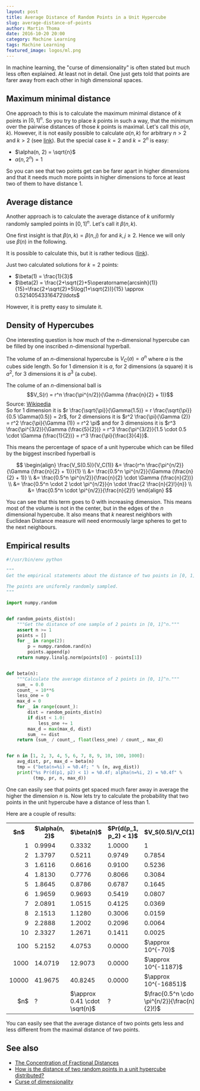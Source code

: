 ```yaml
---
layout: post
title: Average Distance of Random Points in a Unit Hypercube
slug: average-distance-of-points
author: Martin Thoma
date: 2016-10-20 20:00
category: Machine Learning
tags: Machine Learning
featured_image: logos/ml.png
---
```

In machine learning, the "curse of dimensionality" is often stated but much
less often explained. At least not in detail. One just gets told that points
are farer away from each other in high dimensional spaces.


## Maximum minimal distance

One approach to this is to calculate the maximum minimal distance of $k$ points
in $[0, 1]^n$. So you try to place $k$ points in such a way, that the minimum
over the pairwise distances of those $k$ points is maximal.
Let's call this $\alpha(n, k)$. However, it is not easily possible
to calculate $\alpha(n, k)$ for arbitrary $n > 2$ and $k > 2$ (see [link](http://math.stackexchange.com/q/1976250/6876)).
But the special case $k = 2$ and $k = 2^n$ is easy:

* $\alpha(n, 2) = \sqrt{n}$
* $\alpha(n, 2^n) = 1$

So you can see that two points get can be farer apart in higher dimensions and
that it needs much more points in higher dimensions to force at least two of
them to have distance 1.


## Average distance

Another approach is to calculate the average distance of $k$ uniformly randomly
sampled points in $[0, 1]^n$. Let's call it $\beta(n, k)$.

One first insight is that $\beta(n, k) = \beta(n, j)$ for and $k, j \geq 2$.
Hence we will only use $\beta(n)$ in the following.

It is possible to
calculate this, but it is rather tedious ([link](http://math.stackexchange.com/a/1254154/6876)).

Just two calculated solutions for $k=2$ points:

* $\beta(1) = \frac{1}{3}$
* $\beta(2) = \frac{2+\sqrt{2}+5\operatorname{arcsinh}(1)}{15}=\frac{2+\sqrt{2}+5\log(1+\sqrt{2})}{15} \approx 0.52140543316472\ldots$

However, it is pretty easy to simulate it.


## Density of Hypercubes

One interesting question is how much of the $n$-dimensional hypercube can be
filled by one inscribed $n$-dimensional hyperball.

The volume of an $n$-dimensional hypercube is $V_C(a) = a^n$ where $a$ is the
cubes side length. So for 1 dimension it is $a$, for 2 dimensions (a square) it
is $a^2$, for 3 dimensions it is $a^3$ (a cube).

The colume of an $n$-dimensional ball is
$$V_S(r) = r^n \frac{\pi^{n/2}}{\Gamma (\frac{n}{2} + 1)}$$
Source: [Wikipedia](https://en.wikipedia.org/wiki/N-sphere#Closed_forms)<br/>
So for 1 dimension it is $r \frac{\sqrt{\pi}}{\Gamma(1.5)} = r \frac{\sqrt{\pi}}{0.5 \Gamma(0.5)} = 2r$,
for 2 dimensions it is $r^2 \frac{\pi}{\Gamma (2)} = r^2 \frac{\pi}{\Gamma (1)} = r^2 \pi$
and for 3 dimensions it is $r^3 \frac{\pi^{3/2}}{\Gamma (\frac{5}{2})} = r^3 \frac{\pi^{3/2}}{1.5 \cdot 0.5 \cdot \Gamma (\frac{1}{2})} = r^3 \frac{\pi}{\frac{3}{4}}$.

This means the percentage of space of a unit hypercube which can be filled by
the biggest inscribed hyperball is

$$
\begin{align}
\frac{V_S(0.5)}{V_C(1)}
&= \frac{r^n \frac{\pi^{n/2}}{\Gamma (\frac{n}{2} + 1)}}{1} \\
&= \frac{0.5^n \pi^{n/2}}{\Gamma (\frac{n}{2} + 1)} \\
&= \frac{0.5^n \pi^{n/2}}{\frac{n}{2} \cdot \Gamma (\frac{n}{2})} \\
&= \frac{0.5^n \cdot 2 \cdot \pi^{n/2}}{n \cdot \frac{2 \frac{n}{2}!}{n}} \\
&= \frac{0.5^n \cdot \pi^{n/2}}{\frac{n}{2}!}
\end{align}
$$

You can see that this term goes to 0 with increasing dimension. This means most
of the volume is not in the center, but in the edges of the $n$ dimensional
hypercube. It also means that $k$ nearest neighbors with Euclidean Distance
measure will need enormously large spheres to get to the next neighbours.


## Empirical results

```python
#!/usr/bin/env python

"""
Get the empirical statements about the distance of two points in [0, 1]^n.

The points are uniformly randomly sampled.
"""

import numpy.random


def random_points_dist(n):
    """Get the distance of one sample of 2 points in [0, 1]^n."""
    assert n >= 1
    points = []
    for _ in range(2):
        p = numpy.random.rand(n)
        points.append(p)
    return numpy.linalg.norm(points[0] - points[1])


def beta(n):
    """Calculate the average distance of 2 points in [0, 1]^n."""
    sum_ = 0.0
    count_ = 10**6
    less_one = 0
    max_d = 0
    for _ in range(count_):
        dist = random_points_dist(n)
        if dist < 1.0:
            less_one += 1
        max_d = max(max_d, dist)
        sum_ += dist
    return (sum_ / count_, float(less_one) / count_, max_d)


for n in [1, 2, 3, 4, 5, 6, 7, 8, 9, 10, 100, 1000]:
    avg_dist, pr, max_d = beta(n)
    tmp = ("beta(n=%i) = %0.4f; " % (n, avg_dist))
    print("%s Pr(d(p1, p2) < 1) = %0.4f; alpha(n=%i, 2) = %0.4f" %
          (tmp, pr, n, max_d))

```

One can easily see that points get spaced much farer away in average the higher
the dimension $n$ is. Now lets try to calculate the probability that two points
in the unit hypercube have a distance of less than 1.


Here are a couple of results:

<table>
    <tr>
        <th>$n$</th>
        <th>$\alpha(n, 2)$</th>
        <th>$\beta(n)$</th>
        <th>$Pr(d(p_1, p_2) &lt; 1)$</th>
        <th>$V_S(0.5)/V_C(1)$</th>
    </tr>
    <tr>
        <td style="text-align: right;">1</td>
        <td>0.9994</td>
        <td>0.3332</td>
        <td>1.0000</td>
        <td>1</td>
    </tr>
    <tr>
        <td style="text-align: right;">2</td>
        <td>1.3797</td>
        <td>0.5211</td>
        <td>0.9749</td>
        <td>0.7854</td>
    </tr>
    <tr>
        <td style="text-align: right;">3</td>
        <td>1.6116</td>
        <td>0.6616</td>
        <td>0.9100</td>
        <td>0.5236</td>
    </tr>
    <tr>
        <td style="text-align: right;">4</td>
        <td>1.8130</td>
        <td>0.7776</td>
        <td>0.8066</td>
        <td>0.3084</td>
    </tr>
    <tr>
        <td style="text-align: right;">5</td>
        <td>1.8645</td>
        <td>0.8786</td>
        <td>0.6787</td>
        <td>0.1645</td>
    </tr>
    <tr>
        <td style="text-align: right;">6</td>
        <td>1.9659</td>
        <td>0.9693</td>
        <td>0.5419</td>
        <td>0.0807</td>
    </tr>
    <tr>
        <td style="text-align: right;">7</td>
        <td>2.0891</td>
        <td>1.0515</td>
        <td>0.4125</td>
        <td>0.0369</td>
    </tr>
    <tr>
        <td style="text-align: right;">8</td>
        <td>2.1513</td>
        <td>1.1280</td>
        <td>0.3006</td>
        <td>0.0159</td>
    </tr>
    <tr>
        <td style="text-align: right;">9</td>
        <td>2.2888</td>
        <td>1.2002</td>
        <td>0.2096</td>
        <td>0.0064</td>
    </tr>
    <tr>
        <td style="text-align: right;">10</td>
        <td>2.3327</td>
        <td>1.2671</td>
        <td>0.1411</td>
        <td>0.0025</td>
    </tr>
    <tr>
        <td style="text-align: right;">100</td>
        <td>5.2152</td>
        <td>4.0753</td>
        <td>0.0000</td>
        <td>$\approx 10^{-70}$</td>
    </tr>
    <tr>
        <td style="text-align: right;">1000</td>
        <td>14.0719</td>
        <td>12.9073</td>
        <td>0.0000</td>
        <td>$\approx 10^{-1187}$</td>
    </tr>
    <tr>
        <td style="text-align: right;">10000</td>
        <td>41.9675</td>
        <td>40.8245</td>
        <td>0.0000</td>
        <td>$\approx 10^{-16851}$</td>
    </tr>
    <tr>
        <td style="text-align: right;">$n$</td>
        <td>?</td>
        <td>$\approx 0.41 \cdot \sqrt{n}$</td>
        <td>?</td>
        <td>$\frac{0.5^n \cdot \pi^{n/2}}{\frac{n}{2}!}$</td>
    </tr>
</table>

You can easily see that the average distance of two points gets less and less
different from the maximal distance of two points.


## See also

* [The Concentration of Fractional Distances](https://perso.uclouvain.be/michel.verleysen/papers/tkde07df.pdf)
* [How is the distance of two random points in a unit hypercube distributed?](http://math.stackexchange.com/q/1976842/6876)
* [Curse of dimensionality](https://en.wikipedia.org/wiki/Curse_of_dimensionality)
